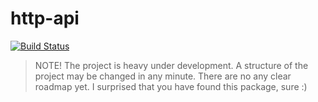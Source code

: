 # http-api

[![Build Status](https://travis-ci.com/montapy/http-api.svg?branch=master)](https://travis-ci.com/montapy/http-api)


> NOTE! The project is heavy under development. A structure of the project may be changed in any minute. There are no any clear roadmap yet. I surprised that you have found this package, sure :)

